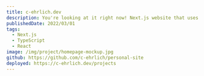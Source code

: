 ```yaml
---
title: c-ehrlich.dev
description: You're looking at it right now! Next.js website that uses Server Side Generation to build a blog and portfolio from Markdown files.
publishedDate: 2022/03/01
tags:
  - Next.js
  - TypeScript
  - React
image: /img/project/homepage-mockup.jpg
github: https://github.com/c-ehrlich/personal-site
deployed: https://c-ehrlich.dev/projects
---
```

